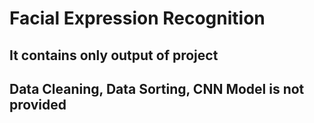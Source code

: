 # Facial Expression Recognition
## It contains only output of project
## Data Cleaning, Data Sorting, CNN Model is not provided

